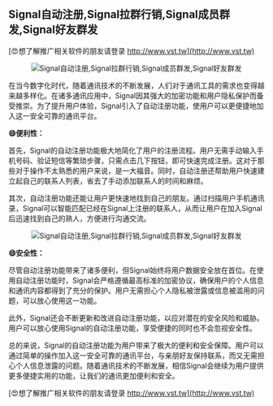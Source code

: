 ## **Signal自动注册,Signal拉群行销,Signal成员群发,Signal好友群发**

[😍想了解推广相关软件的朋友请登录 http://www.vst.tw](http://www.vst.tw)

 <center><img src="https://vst.tw/MP4/tuiguang/png/5.png" alt="Signal自动注册,Signal拉群行销,Signal成员群发,Signal好友群发"></center>

在当今数字化时代，随着通讯技术的不断发展，人们对于通讯工具的需求也变得越来越多样化。在诸多通讯应用中，Signal因其强大的加密功能和用户隐私保护而备受推崇。为了提升用户体验，Signal引入了自动注册功能，使用户可以更便捷地加入这一安全可靠的通讯平台。

**😄便利性：**

首先，Signal的自动注册功能极大地简化了用户的注册流程。用户无需手动输入手机号码、验证短信等繁琐步骤，只需点击几下按钮，即可快速完成注册。这对于那些对于操作不太熟悉的用户来说，是一大福音。同时，自动注册还帮助用户快速建立起自己的联系人列表，省去了手动添加联系人的时间和麻烦。

其次，自动注册功能还能让用户更快速地找到自己的朋友。通过扫描用户手机通讯录，Signal可以智能匹配已经在Signal上注册的联系人，从而让用户在加入Signal后迅速找到自己的熟人，方便进行沟通交流。

 <center><img src="https://vst.tw/MP4/tuiguang/png/3.png" alt="Signal自动注册,Signal拉群行销,Signal成员群发,Signal好友群发"></center>

**😄安全性：**

尽管自动注册功能带来了诸多便利，但Signal始终将用户数据安全放在首位。在使用自动注册功能时，Signal会严格遵循最高标准的加密协议，确保用户的个人信息和通讯内容都得到了充分的保护。用户无需担心个人隐私被泄露或信息被滥用的问题，可以放心使用这一功能。

此外，Signal还会不断更新和改进自动注册功能，以应对潜在的安全风险和威胁。用户可以放心使用Signal的自动注册功能，享受便捷的同时也不会忽视安全性。

总的来说，Signal的自动注册功能为用户带来了极大的便利和安全保障。用户可以通过简单的操作加入这一安全可靠的通讯平台，与亲朋好友保持联系，而又无需担心个人信息泄露的问题。随着通讯技术的不断发展，相信Signal会继续为用户提供更多便捷实用的功能，让我们的通讯更加便利和安全。

[😍想了解推广相关软件的朋友请登录 http://www.vst.tw](http://www.vst.tw)



